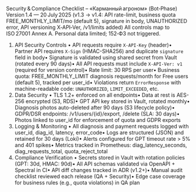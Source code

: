 Security & Compliance Checklist – «Карманный агроном» (Bot‑Phase)
Version 1.4 — 20 July 2025
(v1.3 → v1.4: API rate-limit, business quota FREE_MONTHLY_LIMIT/mo (default 5), signature in body, UNAUTHORIZED error, API versioning X‑API‑Ver, /v1/limits added)
All controls map to ISO 27001 Annex A. Personal data limited; 152‑ФЗ not triggered.
1. API Security Controls
• API requests require `X-API-Key` (header)• Partner API requires `X-Sign` (HMAC-SHA256) and duplicate `signature` field in body• Signature is validated using shared secret from Vault (rotated every 90 days)• All API requests must include `X-API-Ver: v1` (required for version control)• Rate limit: 30 RPS per user• Business quota: FREE_MONTHLY_LIMIT diagnosis requests/month for Free users (default 5), tracked per user_id• Violations return `ErrorResponse` with machine-readable code: `UNAUTHORIZED`, `LIMIT_EXCEEDED`, etc.
2. Data Security
• TLS 1.2+ enforced on all endpoints• Data at rest is AES-256 encrypted (S3, RDS)• GPT API key stored in Vault, rotated monthly• Diagnosis photos auto-deleted after 90 days (S3 lifecycle policy)• GDPR/DSR endpoints: /v1/users/{id}/export, /delete (SLA: 30 days)• Photos linked to user_id for enforcement of quota and GDPR exports
3. Logging & Monitoring
• All diagnosis and payment requests logged with user_id, diag_id, latency, error_code• Logs are structured (JSON) and retained for 30 days (Loki)• Alerts configured for GPT timeout rate > 5% and 401 spikes• Metrics tracked in Prometheus: diag_latency_seconds, diag_requests_total, quota_reject_total
4. Compliance Verification
• Secrets stored in Vault with rotation policies (GPT: 30d, HMAC: 90d)• All API schemas validated via OpenAPI + Spectral in CI• API diff changes tracked in ADR (v1.2+)• Manual audit checklist reviewed each release (QA + Security)• Edge case coverage for business rules (e.g., quota violations) in QA plan